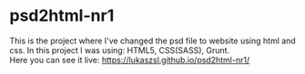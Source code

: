 # psd2html-nr1
This is the project where I've changed the psd file to website using html and css.
In this project I was using: HTML5, CSS(SASS), Grunt.<br>
Here you can see it live: https://lukaszsl.github.io/psd2html-nr1/
